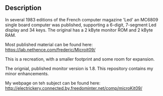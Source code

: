## Description

In several 1983 editions of the French computer magazine 'Led' an MC6809 
single board computer was published, supporting a 6-digit, 7-segment Led 
display and 34 keys. The original has a 2 kByte monitor ROM and 2 kByte 
RAM. 

Most published material can be found here: 
https://lab.nethence.com/frederic/Microit09/

This is a recreation, with a smaller footprint and some room for 
expansion.

The orignial, published monitor version is 1.8. This repository contains
my minor enhancements.

My webpage on teh subject can be found here: 
http://electrickery.connected.by.freedominter.net/comp/microKit09/
